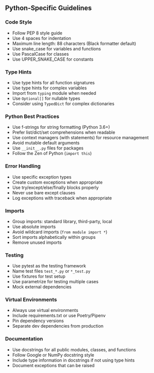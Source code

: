 
## Python-Specific Guidelines

### Code Style
- Follow PEP 8 style guide
- Use 4 spaces for indentation
- Maximum line length: 88 characters (Black formatter default)
- Use snake_case for variables and functions
- Use PascalCase for classes
- Use UPPER_SNAKE_CASE for constants

### Type Hints
- Use type hints for all function signatures
- Use type hints for complex variables
- Import from `typing` module when needed
- Use `Optional[]` for nullable types
- Consider using `TypedDict` for complex dictionaries

### Python Best Practices
- Use f-strings for string formatting (Python 3.6+)
- Prefer list/dict/set comprehensions when readable
- Use context managers (with statements) for resource management
- Avoid mutable default arguments
- Use `__init__.py` files for packages
- Follow the Zen of Python (`import this`)

### Error Handling
- Use specific exception types
- Create custom exceptions when appropriate
- Use try/except/else/finally blocks properly
- Never use bare except clauses
- Log exceptions with traceback when appropriate

### Imports
- Group imports: standard library, third-party, local
- Use absolute imports
- Avoid wildcard imports (`from module import *`)
- Sort imports alphabetically within groups
- Remove unused imports

### Testing
- Use pytest as the testing framework
- Name test files `test_*.py` or `*_test.py`
- Use fixtures for test setup
- Use parametrize for testing multiple cases
- Mock external dependencies

### Virtual Environments
- Always use virtual environments
- Include requirements.txt or use Poetry/Pipenv
- Pin dependency versions
- Separate dev dependencies from production

### Documentation
- Use docstrings for all public modules, classes, and functions
- Follow Google or NumPy docstring style
- Include type information in docstrings if not using type hints
- Document exceptions that can be raised
